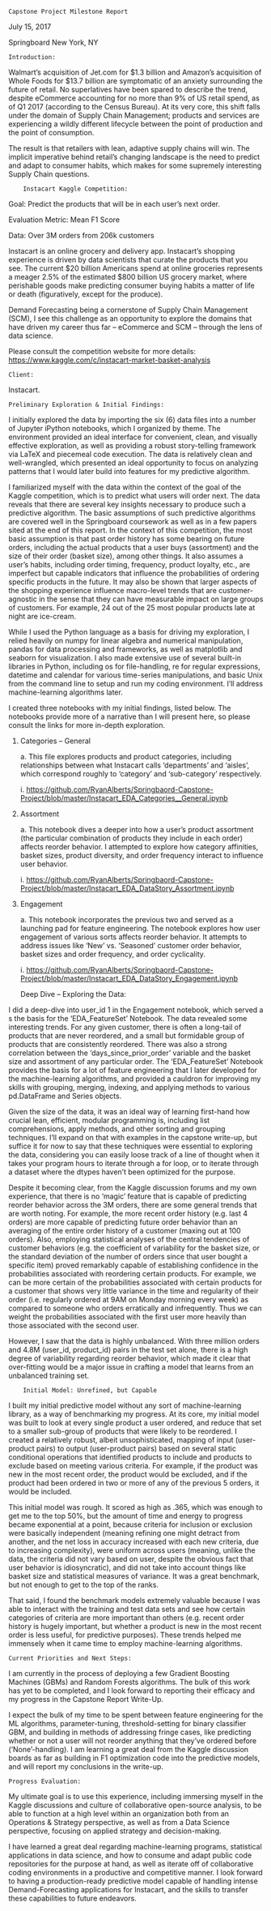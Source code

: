 	Capstone Project Milestone Report

July 15, 2017


Springboard
New York, NY
 
 
	Introduction: 
Walmart’s acquisition of Jet.com for $1.3 billion and Amazon’s acquisition of Whole Foods for $13.7 billion are symptomatic of an anxiety surrounding the future of retail. No superlatives have been spared to describe the trend, despite eCommerce accounting for no more than 9% of US retail spend, as of Q1 2017 (according to the Census Bureau). At its very core, this shift falls under the domain of Supply Chain Management; products and services are experiencing a wildly different lifecycle between the point of production and the point of consumption.  

The result is that retailers with lean, adaptive supply chains will win. The implicit imperative behind retail’s changing landscape is the need to predict and adapt to consumer habits, which makes for some supremely interesting Supply Chain questions. 

        Instacart Kaggle Competition: 
Goal: Predict the products that will be in each user’s next order. 

Evaluation Metric: Mean F1 Score

Data: Over 3M orders from 206k customers

Instacart is an online grocery and delivery app. Instacart’s shopping experience is driven by data scientists that curate the products that you see. The current $20 billion Americans spend at online groceries represents a meager 2.5% of the estimated $800 billion US grocery market, where perishable goods make predicting consumer buying habits a matter of life or death (figuratively, except for the produce). 

Demand Forecasting being a cornerstone of Supply Chain Management (SCM), I see this challenge as an opportunity to explore the domains that have driven my career thus far – eCommerce and SCM – through the lens of data science. 

Please consult the competition website for more details:
https://www.kaggle.com/c/instacart-market-basket-analysis

	Client:

Instacart. 
	
	Preliminary Exploration & Initial Findings:

I initially explored the data by importing the six (6) data files into a number of Jupyter iPython notebooks, which I organized by theme. The environment provided an ideal interface for convenient, clean, and visually effective exploration, as well as providing a robust story-telling framework via LaTeX and piecemeal code execution. The data is relatively clean and well-wrangled, which presented an ideal opportunity to focus on analyzing patterns that I would later build into features for my predictive algorithm. 

I familiarized myself with the data within the context of the goal of the Kaggle competition, which is to predict what users will order next. The data reveals that there are several key insights necessary to produce such a predictive algorithm. The basic assumptions of such predictive algorithms are covered well in the Springboard coursework as well as in a few papers sited at the end of this report. In the context of this competition, the most basic assumption is that past order history has some bearing on future orders, including the actual products that a user buys (assortment) and the size of their order (basket size), among other things. It also assumes a user’s habits, including order timing, frequency, product loyalty, etc., are imperfect but capable indicators that influence the probabilities of ordering specific products in the future. It may also be shown that larger aspects of the shopping experience influence macro-level trends that are customer-agnostic in the sense that they can have measurable impact on large groups of customers. For example, 24 out of the 25 most popular products late at night are ice-cream. 

While I used the Python language as a basis for driving my exploration, I relied heavily on numpy for linear algebra and numerical manipulation, pandas for data processing and frameworks, as well as matplotlib and seaborn for visualization. I also made extensive use of several built-in libraries in Python, including os for file-handling, re for regular expressions, datetime and calendar for various time-series manipulations, and basic Unix from the command line to setup and run my coding environment. I’ll address machine-learning algorithms later.

I created three notebooks with my initial findings, listed below. The notebooks provide more of a narrative than I will present here, so please consult the links for more in-depth exploration.


1.	Categories – General
	
	a.	This file explores products and product categories, including relationships between what Instacart calls ‘departments’ and ‘aisles’, which correspond roughly to ‘category’ and ‘sub-category’ respectively. 
	
	i.	https://github.com/RyanAlberts/Springbaord-Capstone-Project/blob/master/Instacart_EDA_Categories__General.ipynb
2.	Assortment
	
	a.	This notebook dives a deeper into how a user’s product assortment (the particular combination of products they include in each order) affects reorder behavior. I attempted to explore how category affinities, basket sizes, product diversity, and order frequency  interact to influence user behavior. 
	
	i.	 https://github.com/RyanAlberts/Springbaord-Capstone-Project/blob/master/Instacart_EDA_DataStory_Assortment.ipynb
3.	Engagement
	
	a.	This notebook incorporates the previous two and served as a launching pad for feature engineering. The notebook explores how user engagement of various sorts affects reorder behavior. It attempts to address issues like ‘New’ vs. ‘Seasoned’ customer order behavior, basket sizes and order frequency, and order cyclicality.
	
	i.	https://github.com/RyanAlberts/Springbaord-Capstone-Project/blob/master/Instacart_EDA_DataStory_Engagement.ipynb
	
       Deep Dive – Exploring the Data: 
	
I did a deep-dive into user_id 1 in the Engagement notebook, which served a s the basis for the ‘EDA_FeatureSet’ Notebook. The data revealed some interesting trends. For any given customer, there is often a long-tail of products that are never reordered, and a small but formidable group of products that are consistently reordered. There was also a strong correlation between the ‘days_since_prior_order’ variable and the basket size and assortment of any particular order. The ‘EDA_FeatureSet’ Notebook provides the basis for a lot of feature engineering that I later developed for the machine-learning algorithms, and provided a cauldron for improving my skills with grouping, merging, indexing, and applying methods to various pd.DataFrame and Series objects. 

Given the size of the data, it was an ideal way of learning first-hand how crucial lean, efficient, modular programming is, including list comprehensions, apply methods, and other sorting and grouping techniques. I’ll expand on that with examples in the capstone write-up, but suffice it for now to say that these techniques were essential to exploring the data, considering you can easily loose track of a line of thought when it takes your program hours to iterate through a for loop, or to iterate through a dataset where the dtypes haven’t been optimized for the purpose. 

Despite it becoming clear, from the Kaggle discussion forums and my own experience, that there is no ‘magic’ feature that is capable of predicting reorder behavior across the 3M orders, there are some general trends that are worth noting. For example, the more recent order history (e.g. last 4 orders) are more capable of predicting future order behavior than an averaging of the entire order history of a customer (maxing out at 100 orders). Also, employing statistical analyses of the central tendencies of customer behaviors (e.g. the coefficient of variability for the basket size, or the standard deviation of the number of orders since that user bought a specific item) proved remarkably capable of establishing confidence in the probabilities associated with reordering certain products. For example, we can be more certain of the probabilities associated with certain products for a customer that shows very little variance in the time and regularity of their order (i.e. regularly ordered at 9AM on Monday morning every week) as compared to someone who orders erratically and infrequently. Thus we can weight the probabilities associated with the first user more heavily than those associated with the second user. 

However, I saw that the data is highly unbalanced. With three million orders and 4.8M (user_id, product_id) pairs in the test set alone, there is a high degree of variability regarding reorder behavior, which made it clear that over-fitting would be a major issue in crafting a model that learns from an unbalanced training set. 
	
        Initial Model: Unrefined, but Capable 

I built my initial predictive model without any sort of machine-learning library, as a way of benchmarking my progress. At its core, my initial model was built to look at every single product a user ordered, and reduce that set to a smaller sub-group of products that were likely to be reordered. I created a relatively robust, albeit unsophisticated, mapping of input (user-product pairs) to output (user-product pairs) based on several static conditional operations that identified products to include and products to exclude based on meeting various criteria. For example, if the product was new in the most recent order, the product would be excluded, and if the product had been ordered in two or more of any of the previous 5 orders, it would be included. 

This initial model was rough. It scored as high as .365, which was enough to get me to the top 50%, but the amount of time and energy to progress became exponential at a point, because criteria for inclusion or exclusion were basically independent (meaning refining one might detract from another, and the net loss in accuracy increased with each new criteria, due to increasing complexity), were uniform across users (meaning, unlike the data, the criteria did not vary based on user, despite the obvious fact that user behavior is idiosyncratic), and did not take into account things like basket size and statistical measures of variance. It was a great benchmark, but not enough to get to the top of the ranks. 

That said, I found the benchmark models extremely valuable because I was able to interact with the training and test data sets and see how certain categories of criteria are more important than others (e.g. recent order history is hugely important, but whether a product is new in the most recent order is less useful, for predictive purposes). These trends helped me immensely when it came time to employ machine-learning algorithms. 

	Current Priorities and Next Steps:
I am currently in the process of deploying a few Gradient Boosting Machines (GBMs) and Random Forests algorithms. The bulk of this work has yet to be completed, and I look forward to reporting their efficacy and my progress in the Capstone Report Write-Up. 

I expect the bulk of my time to be spent between feature engineering for the ML algorithms, parameter-tuning, threshold-setting for binary classifier GBM, and building in methods of addressing fringe cases, like predicting whether or not a user will not reorder anything that they’ve ordered before (‘None’-handling). I am learning a great deal from the Kaggle discussion boards as far as building in F1 optimization code into the predictive models, and will report my conclusions in the write-up.

	Progress Evaluation:

My ultimate goal is to use this experience, including immersing myself in the Kaggle discussions and culture of collaborative open-source analysis, to be able to function at a high level within an organization both from an Operations & Strategy perspective, as well as from a Data Science perspective, focusing on applied strategy and decision-making. 

I have learned a great deal regarding machine-learning programs, statistical applications in data science, and how to consume and adapt public code repositories for the purpose at hand, as well as iterate off of collaborative coding environments in a productive and competitive manner. I look forward to having a production-ready predictive model capable of handling intense Demand-Forecasting applications for Instacart, and the skills to transfer these capabilities to future endeavors.
